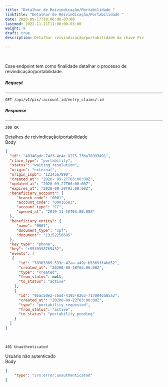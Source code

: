 ```yaml
---
title: "Detalhar de Reivindicação/Portabilidade "
linkTitle: "Detalhar de Reivindicação/Portabilidade "
date: 2020-09-17T18:00:00-03:00
lastmod: 2022-11-21T11:00:00-03:00
weight: 9
draft: true
description: Detalhar reivindicação/portabilidade da chave Pi>

---
```

<br>

Esse endpoint tem como finalidade detalhar o processo de reivindicação/portabilidade.

##### **Request**
---
```
GET /api/v1/pix/:account_id/entry_claims/:id
```

##### **Response**
---
```
200 OK
```
Detalhes de reivindicação/portabilidade
<br>
Body
```json
{
  "id": "40346adc-74f3-4c4e-8275-73ba78993491",
  "claim_type": "portability",
  "status": "waiting_resolution",
  "origin": "external",
  "origin_ispb": "1234567890",
  "created_at": "2020- 09-27T03:00:00Z",
  "updated_at": "2020-09-27T06:00:00Z", 
  "expires_at": "2020-09-30T03:00:00Z",
  "beneficiary_account": {
     "branch_code": "0001",
     "account_code": "00016583",
     "account_type": "CC",
     "opened_at": "2019-11-18T03:00:00Z"
  },
  "beneficiary_entity": {
     "name": "0001",
     "document_type": "cpf",
     "document": "13152256685"
  },
  "key_type": "phone",
  "key": "+5510998765432",
  "events": [
   {
      "id": "38963369-533c-42aa-a49e-b5369ff4bd52",
      "created_at": "20200-09-18T03:00:00Z",
      "type": "created",
      "from_status": null,
      "to_status": "active"
    },
    {
      "id": "9bac50e2-c6ad-4193-8263-7170046a85a3",
      "created_at": "20200-09-22T03:00:00Z",
      "type": "portability_requested",
      "from_status": "active",
      "to_status": "portability_pending"
    }
  ]
}
```
<br>

```
401 Unauthenticated
```

Usuário não autenticado
<br>
Body
```json
{  
    "type": "srn:error:unauthenticated"
}
```
<br> 
